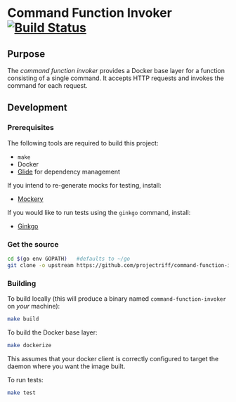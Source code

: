 # Command Function Invoker [![Build Status](https://travis-ci.org/projectriff/command-function-invoker.svg?branch=master)](https://travis-ci.org/projectriff/command-function-invoker)

## Purpose

The *command function invoker* provides a Docker base layer for a function consisting of a single command.
It accepts HTTP requests and invokes the command for each request.


## Development

### Prerequisites

The following tools are required to build this project:

- `make`
- Docker
- [Glide](https://github.com/Masterminds/glide#install) for dependency management

If you intend to re-generate mocks for testing, install:

- [Mockery](https://github.com/vektra/mockery#installation)

If you would like to run tests using the `ginkgo` command, install:

- [Ginkgo](http://onsi.github.io/ginkgo/)

### Get the source

```bash
cd $(go env GOPATH)   #defaults to ~/go
git clone -o upstream https://github.com/projectriff/command-function-invoker src/github.com/projectriff/command-function-invoker
```

### Building

To build locally (this will produce a binary named `command-function-invoker` on _your_ machine):

```bash
make build
```

To build the Docker base layer:

```bash
make dockerize
```

This assumes that your docker client is correctly configured to target the daemon where you want the image built.

To run tests:

```bash
make test
```
